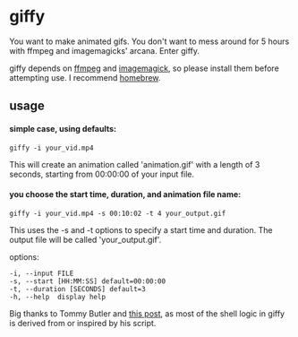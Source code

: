 giffy
=====

You want to make animated gifs. You don't want to mess around for 5 hours
with ffmpeg and imagemagicks' arcana. Enter giffy.

giffy depends on [ffmpeg](http://ffmpeg.org/) and [imagemagick](http://www.imagemagick.org/), so please install them before attempting use. I recommend [homebrew](http://brew.sh/).

## usage

#### simple case, using defaults:
```
giffy -i your_vid.mp4
```
This will create an animation called 'animation.gif' with a length of 3 seconds,
starting from 00:00:00 of your input file.


#### you choose the start time, duration, and animation file name:
```
giffy -i your_vid.mp4 -s 00:10:02 -t 4 your_output.gif
```
This uses the -s and -t options to specify a start time and duration. The output
file will be called 'your_output.gif'.

options:
```
-i, --input FILE
-s, --start [HH:MM:SS] default=00:00:00
-t, --duration [SECONDS] default=3
-h, --help  display help
```

Big thanks to Tommy Butler and [this post](http://www.atrixnet.com/animated-gifs/),
as most of the shell logic in giffy is derived from or inspired by his script.
